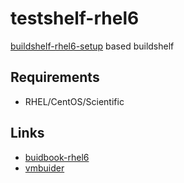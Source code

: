 testshelf-rhel6
===============

[buildshelf-rhel6-setup](https://github.com/hansode/buildshelf-rhel6-setup) based buildshelf

Requirements
------------

+ RHEL/CentOS/Scientific

Links
-----

+ [buidbook-rhel6](https://github.com/hansode/buildbook-rhel6)
+ [vmbuider](https://github.com/hansode/vmbuilder)

